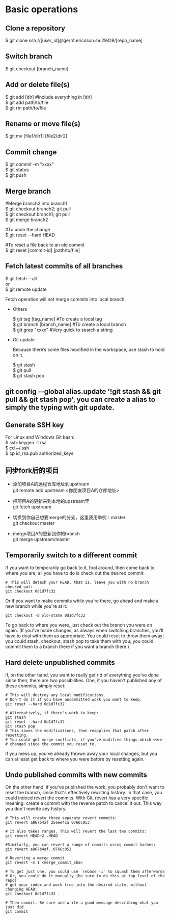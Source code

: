 # Basic operations

## Clone a repository

  $ git clone ssh://[user_id]@gerrit.ericsson.se:29418/[repo_name] 

## Switch branch

  $ git checkout [branch_name]
 
## Add or delete file(s)

  $ git add [dir]    #Include everything in [dir]    
  $ git add path/to/file     
  $ git rm path/to/file    
 
## Rename or move file(s)

  $ git mv [file1/dir1] [file2/dir2]

## Commit change

  $ git commit -m "xxxx"    
  $ git status    
  $ git push    

 
## Merge branch

  #Merge branch2 into branch1    
  $ git checkout branch2; git pull    
  $ git checkout branch1; git pull    
  $ git merge branch2    

  #To undo the change    
  $ git reset --hard HEAD    

  #To reset a file back to an old commit    
  $ git reset [commit-id] [path/to/file]  

 
## Fetch latest commits of all branches

  $ git fetch --all    
  or    
  $ git remote update    

Fetch operation will not merge commits into local branch.

* Others

    $ git tag [tag_name]    #To create a local tag     
    $ git branch [branch_name]    #To create a local branch      
    $ git grep "xxxx"    #Very quick to search a string     

 
* Git update

    Because there’s some files modified in the workspace, use stash to hold on it.   

    $ git stash    
    $ git pull   
    $ git stash pop    

## git config --global alias.update '!git stash && git pull && git stash pop', you can create a alias to simply the typing with git update.

## Generate SSH key

For Linux and Windows Git bash:  
  $ ssh-keygen -t rsa  
  $ cd ~/.ssh  
  $ cp id_rsa.pub authorized_keys  

## 同步fork后的项目

* 添加项目A的远程仓库地址到upstream  
git remote add upstream <你朋友项目A的仓库地址>

* 把项目A的更新来到本地的upstream里  
git fetch upstream

* 切换到你自己想要merge的分支，这里我用举例：master  
git checkout master

* merge项目A的更新到你的branch  
git merge upstream/master

## Temporarily switch to a different commit  
If you want to temporarily go back to it, fool around, then come back to where you are, all you have to do is check out the desired commit:

```
# This will detach your HEAD, that is, leave you with no branch checked out:
git checkout 0d1d7fc32
```

Or if you want to make commits while you're there, go ahead and make a new branch while you're at it:

```
git checkout -b old-state 0d1d7fc32
```

To go back to where you were, just check out the branch you were on again. (If you've made changes, as always when switching branches, you'll have to deal with them as appropriate. You could reset to throw them away; you could stash, checkout, stash pop to take them with you; you could commit them to a branch there if you want a branch there.)

## Hard delete unpublished commits
If, on the other hand, you want to really get rid of everything you've done since then, there are two possibilities. One, if you haven't published any of these commits, simply reset:

```
# This will destroy any local modifications.
# Don't do it if you have uncommitted work you want to keep.
git reset --hard 0d1d7fc32

# Alternatively, if there's work to keep:
git stash
git reset --hard 0d1d7fc32
git stash pop
# This saves the modifications, then reapplies that patch after resetting.
# You could get merge conflicts, if you've modified things which were
# changed since the commit you reset to.
```

If you mess up, you've already thrown away your local changes, but you can at least get back to where you were before by resetting again.

## Undo published commits with new commits  
On the other hand, if you've published the work, you probably don't want to reset the branch, since that's effectively rewriting history. In that case, you could indeed revert the commits. With Git, revert has a very specific meaning: create a commit with the reverse patch to cancel it out. This way you don't rewrite any history.

```
# This will create three separate revert commits:
git revert a867b4af 25eee4ca 0766c053

# It also takes ranges. This will revert the last two commits:
git revert HEAD~2..HEAD

#Similarly, you can revert a range of commits using commit hashes:
git revert a867b4af..0766c053 

# Reverting a merge commit
git revert -m 1 <merge_commit_sha>

# To get just one, you could use `rebase -i` to squash them afterwards
# Or, you could do it manually (be sure to do this at top level of the repo)
# get your index and work tree into the desired state, without changing HEAD:
git checkout 0d1d7fc32 .

# Then commit. Be sure and write a good message describing what you just did
git commit
```